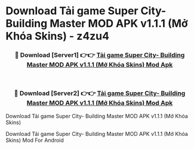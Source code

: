 # Download Tải game Super City- Building Master MOD APK v1.1.1 (Mở Khóa Skins) - z4zu4


<div align="center">
<h3>🔴 Download [Server1] 👉👉 <a href="https://apk-comot.site?title=Tải_game_Super_City-_Building_Master_MOD_APK_v1.1.1_(Mở_Khóa_Skins)">Tải game Super City- Building Master MOD APK v1.1.1 (Mở Khóa Skins) Mod Apk</a></h3><br>
<h3>🔴 Download [Server2] 👉👉 <a href="https://apk-comot.site?title=Tải_game_Super_City-_Building_Master_MOD_APK_v1.1.1_(Mở_Khóa_Skins)">Tải game Super City- Building Master MOD APK v1.1.1 (Mở Khóa Skins) Mod Apk</a></h3>
</div>



Download Tải game Super City- Building Master MOD APK v1.1.1 (Mở Khóa Skins) 

Download Tải game Super City- Building Master MOD APK v1.1.1 (Mở Khóa Skins) Mod For Android
